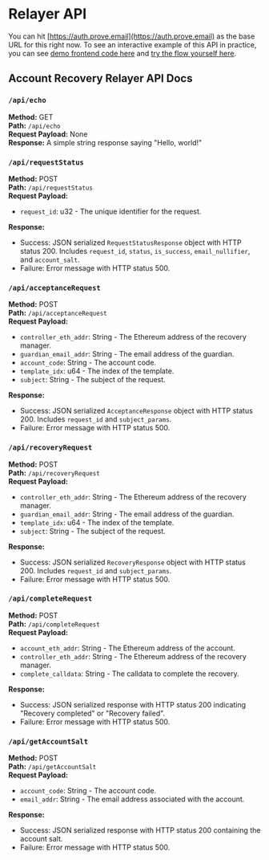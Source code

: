 # Relayer API

You can hit [https://auth.prove.email](https://auth.prove.email) as the base URL for this right now. To see an interactive example of this API in practice, you can see [demo frontend code here](https://github.com/zkemail/email-recovery-demo) and [try the flow yourself here](https://recovery.prove.email/).

## Account Recovery Relayer API Docs

### `/api/echo`

**Method:** GET\
**Path:** `/api/echo`\
**Request Payload:** None\
**Response:** A simple string response saying "Hello, world!"

### `/api/requestStatus`

**Method:** POST\
**Path:** `/api/requestStatus`\
**Request Payload:**

* `request_id`: u32 - The unique identifier for the request.

**Response:**

* Success: JSON serialized `RequestStatusResponse` object with HTTP status 200. Includes `request_id`, `status`, `is_success`, `email_nullifier`, and `account_salt`.
* Failure: Error message with HTTP status 500.

### `/api/acceptanceRequest`

**Method:** POST\
**Path:** `/api/acceptanceRequest`\
**Request Payload:**

* `controller_eth_addr`: String - The Ethereum address of the recovery manager.
* `guardian_email_addr`: String - The email address of the guardian.
* `account_code`: String - The account code.
* `template_idx`: u64 - The index of the template.
* `subject`: String - The subject of the request.

**Response:**

* Success: JSON serialized `AcceptanceResponse` object with HTTP status 200. Includes `request_id` and `subject_params`.
* Failure: Error message with HTTP status 500.

### `/api/recoveryRequest`

**Method:** POST\
**Path:** `/api/recoveryRequest`\
**Request Payload:**

* `controller_eth_addr`: String - The Ethereum address of the recovery manager.
* `guardian_email_addr`: String - The email address of the guardian.
* `template_idx`: u64 - The index of the template.
* `subject`: String - The subject of the request.

**Response:**

* Success: JSON serialized `RecoveryResponse` object with HTTP status 200. Includes `request_id` and `subject_params`.
* Failure: Error message with HTTP status 500.

### `/api/completeRequest`

**Method:** POST\
**Path:** `/api/completeRequest`\
**Request Payload:**

* `account_eth_addr`: String - The Ethereum address of the account.
* `controller_eth_addr`: String - The Ethereum address of the recovery manager.
* `complete_calldata`: String - The calldata to complete the recovery.

**Response:**

* Success: JSON serialized response with HTTP status 200 indicating "Recovery completed" or "Recovery failed".
* Failure: Error message with HTTP status 500.

### `/api/getAccountSalt`

**Method:** POST\
**Path:** `/api/getAccountSalt`\
**Request Payload:**

* `account_code`: String - The account code.
* `email_addr`: String - The email address associated with the account.

**Response:**

* Success: JSON serialized response with HTTP status 200 containing the account salt.
* Failure: Error message with HTTP status 500.
